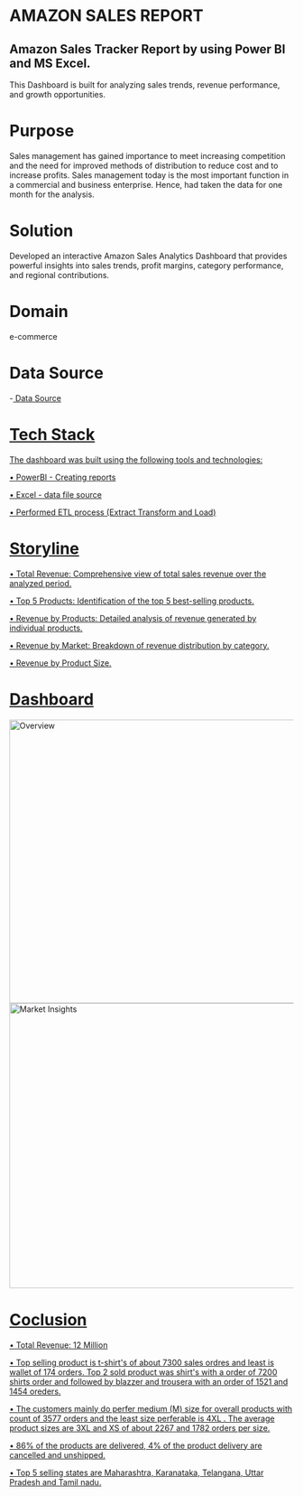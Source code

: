 # AMAZON SALES REPORT

## Amazon Sales Tracker Report by using Power BI and MS Excel.
This Dashboard is built for analyzing sales trends, revenue performance, and growth opportunities.

# Purpose
Sales management has gained importance to meet increasing competition and the need for improved methods of distribution to reduce cost and to increase profits. Sales management today is the most important function in a commercial and business enterprise. Hence, had taken the data for one month for the analysis.

# Solution
Developed an interactive Amazon Sales Analytics Dashboard that provides powerful insights into sales trends, profit margins, category performance, and regional contributions.

# Domain
e-commerce

# Data Source
-<a href="https://github.com/imAlfin/Amazon-Sales-Report/blob/main/Amazon%20Sales%20Report.xlsx"> Data Source

# Tech Stack
The dashboard was built using the following tools and technologies:

• PowerBI - Creating reports

• Excel - data file source 

• Performed ETL process (Extract Transform and Load)

# Storyline

•	Total Revenue: Comprehensive view of total sales revenue over the analyzed period.

•	Top 5 Products: Identification of the top 5 best-selling products.

•	Revenue by Products: Detailed analysis of revenue generated by individual products.

• Revenue by Market: Breakdown of revenue distribution by category.

•	Revenue by Product Size.

# Dashboard

<img width="889" height="502" alt="Overview" src="https://github.com/user-attachments/assets/5d016d91-4110-4f85-acce-09ae2f90add0" />

<img width="899" height="505" alt="Market Insights" src="https://github.com/user-attachments/assets/82e2e4a0-5034-456b-8e46-5be5bad2327d" />

# Coclusion 

•	Total Revenue: 12 Million

• Top selling product is t-shirt's of about 7300 sales ordres and least is wallet of 174 orders. Top 2 sold product was shirt's with a order of 7200 shirts order and followed by blazzer and trousera with an order of 1521 and 1454 oreders.

• The customers mainly do perfer medium (M) size  for overall products with count of 3577 orders  and the least size perferable is 4XL . The average product sizes  are 3XL and XS of about 2267 and 1782 orders per size.

•  86% of the products are delivered, 4% of the product delivery are cancelled and unshipped.

•  Top 5 selling states are Maharashtra, Karanataka, Telangana, Uttar Pradesh and  Tamil nadu.











